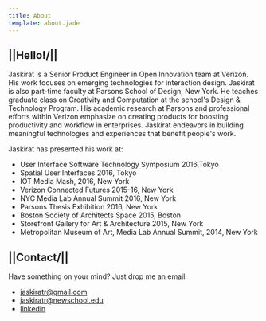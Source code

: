 ```yaml
---
title: About
template: about.jade
---
```

## ||Hello!/||
Jaskirat is a Senior Product Engineer in Open Innovation team at Verizon. His work focuses on emerging technologies for interaction design.
Jaskirat is also part-time faculty at Parsons School of Design, New York. He teaches graduate class on Creativity and Computation at the school's Design & Technology Program. His academic research at Parsons and professional efforts within Verizon emphasize on creating products for boosting productivity and workflow in enterprises. Jaskirat endeavors in building meaningful technologies and experiences that benefit people's work.


Jaskirat has presented his work at:

- User Interface Software Technology Symposium 2016,Tokyo
- Spatial User Interfaces 2016, Tokyo
- IOT Media Mash, 2016, New York
- Verizon Connected Futures 2015-16, New York
- NYC Media Lab Annual Summit 2016, New York
- Parsons Thesis Exhibition 2016, New York
- Boston Society of Architects Space 2015, Boston
- Storefront Gallery for Art & Architecture 2015, New York
- Metropolitan Museum of Art, Media Lab Annual Summit, 2014, New York 

## ||Contact/||

Have something on your mind? Just drop me an email.

- [jaskiratr@gmail.com](mailto:jaskiratr@gmail.com)
- [jaskiratr@newschool.edu](mailto:jaskiratr@newschool.edu)
- [linkedin](http://www.linkedin.com/in/jaskiratr)
